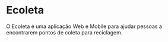 # Ecoleta
O Ecoleta é uma aplicação Web e Mobile para ajudar pessoas a encontrarem pontos de coleta para reciclagem.
